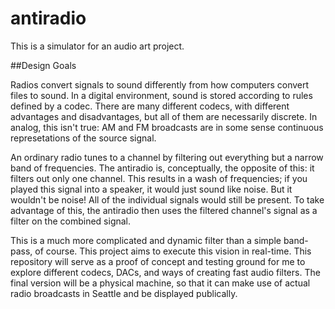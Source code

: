 # antiradio
This is a simulator for an audio art project. 

##Design Goals

Radios convert signals to sound differently from how computers convert files to sound. 
In a digital environment, sound is stored according to rules defined by a codec. 
There are many different codecs, with different advantages and disadvantages, but all of them are necessarily discrete. 
In analog, this isn't true: AM and FM broadcasts are in some sense continuous represetations of the source signal. 

An ordinary radio tunes to a channel by filtering out everything but a narrow band of frequencies. 
The antiradio is, conceptually, the opposite of this: it filters out only one channel. 
This results in a wash of frequencies; if you played this signal into a speaker, it would just sound like noise. 
But it wouldn't be noise!
All of the individual signals would still be present. 
To take advantage of this, the antiradio then uses the filtered channel's signal as a filter on the combined signal.

This is a much more complicated and dynamic filter than a simple band-pass, of course. 
This project aims to execute this vision in real-time. 
This repository will serve as a proof of concept and testing ground for me to explore different codecs, DACs, and ways of creating fast audio filters. 
The final version will be a physical machine, so that it can make use of actual radio broadcasts in Seattle and be displayed publically. 
